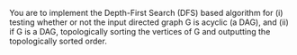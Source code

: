 You are to implement the Depth-First Search (DFS) based algorithm for (i) testing whether or not the input directed graph G is acyclic (a DAG), and (ii) if G is a DAG, topologically sorting the vertices of G and outputting the topologically sorted order.